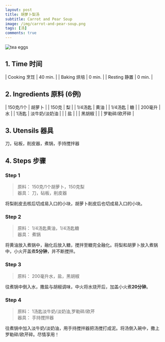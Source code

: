```yaml
---
layout: post
title: 胡萝卜梨汤
subtitle: Carrot and Pear Soup
image: /img/carrot-and-pear-soup.png
tags: [汤]
comments: true
---
```


![tea eggs](https://github.com/uraplutonium/open-recipe/raw/master/img/carrot-and-pear-soup.png)

## 1. Time 时间

| Cooking 烹饪 | 40 min. |
| Baking 烘培  | 0 min.  |
| Resting 静置 | 0 min.  |

## 2. Ingredients 原料 (6例)

| 150克/1个 | 胡萝卜        |
| 150克     | 梨            |
| 1/4汤匙   | 黄油          |
| 1/4汤匙   | 糖            |
| 200毫升   | 水            |
| 1汤匙     | 淡牛奶/淡奶油 |
|           | 盐            |
|           | 黑胡椒        |
|           | 罗勒碎/欧芹碎 |

## 3. Utensils 器具

刀，砧板，削皮器，煮锅，手持搅拌器

## 4. Steps 步骤

### Step 1
> 原料： 150克/1个胡萝卜，150克梨  
> 器具： 刀，砧板，削皮器

将梨削皮去核后切成易入口的小块，胡萝卜削皮后也切成易入口的小块。

### Step 2
> 原料： 1/4汤匙黄油，1/4汤匙糖  
> 器具： 煮锅

将黄油放入煮锅中，融化后放入糖，搅拌至糖完全融化。将梨和胡萝卜放入煮锅中，小火开盖煮**5分钟**，并不断搅拌。

### Step 3
> 原料： 200毫升水，盐，黑胡椒  

往煮锅中倒入水，撒盐与胡椒调味，中火将水烧开后，加盖小火煮**20分钟**。

### Step 4
> 原料： 1汤匙淡牛奶/淡奶油,罗勒碎/欧芹  
> 器具： 手持搅拌器

往煮锅中加入淡牛奶/淡奶油，用手持搅拌器把汤搅打成泥。将汤倒入碗中，撒上罗勒碎/欧芹碎。尽情享用！
